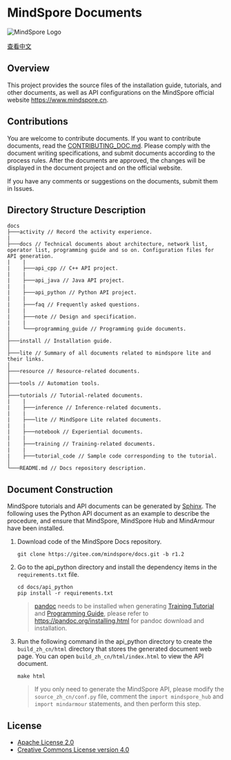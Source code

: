 ﻿# MindSpore Documents

![MindSpore Logo](resource/MindSpore-logo.png)

[查看中文](./README_CN.md)

## Overview

This project provides the source files of the installation guide, tutorials, and other documents, as well as API configurations on the MindSpore official website <https://www.mindspore.cn>.

## Contributions

You are welcome to contribute documents. If you want to contribute documents, read the [CONTRIBUTING_DOC.md](./CONTRIBUTING_DOC.md). Please comply with the document writing specifications, and submit documents according to the process rules. After the documents are approved, the changes will be displayed in the document project and on the official website.

If you have any comments or suggestions on the documents, submit them in Issues.

## Directory Structure Description

```text
docs
├───activity // Record the activity experience.
|
├───docs // Technical documents about architecture, network list, operator list, programming guide and so on. Configuration files for API generation.
|    |
|    ├───api_cpp // C++ API project.
|    |
|    ├───api_java // Java API project.
|    |
|    ├───api_python // Python API project.
|    |
|    ├───faq // Frequently asked questions.
|    |
|    ├───note // Design and specification.
|    |
|    └───programming_guide // Programming guide documents.
│
├───install // Installation guide.
│
├───lite // Summary of all documents related to mindspore lite and their links.
│
├───resource // Resource-related documents.
│
├───tools // Automation tools.
│
├───tutorials // Tutorial-related documents.
|    |
|    ├───inference // Inference-related documents.
|    |
|    ├───lite // MindSpore Lite related documents.
|    |
|    ├───notebook // Experiential documents.
|    |
|    ├───training // Training-related documents.
|    |
|    ├───tutorial_code // Sample code corresponding to the tutorial.
│
└───README.md // Docs repository description.
```

## Document Construction

MindSpore tutorials and API documents can be generated by [Sphinx](https://www.sphinx-doc.org/en/master/). The following uses the Python API document as an example to describe the procedure, and ensure that MindSpore, MindSpore Hub and MindArmour have been installed.

1. Download code of the MindSpore Docs repository.

   ```shell
   git clone https://gitee.com/mindspore/docs.git -b r1.2
   ```

2. Go to the api_python directory and install the dependency items in the `requirements.txt` file.

   ```shell
   cd docs/api_python
   pip install -r requirements.txt
   ```

    > [pandoc](https://pandoc.org/) needs to be installed when generating [Training Tutorial](https://gitee.com/mindspore/docs/tree/r1.2/tutorials/training) and [Programming Guide](https://gitee.com/mindspore/docs/tree/r1.2/docs/programming_guide), please refer to <https://pandoc.org/installing.html> for pandoc download and installation.

3. Run the following command in the api_python directory to create the `build_zh_cn/html` directory that stores the generated document web page. You can open `build_zh_cn/html/index.html` to view the API document.

   ```shell
   make html
   ```

   > If you only need to generate the MindSpore API, please modify the `source_zh_cn/conf.py` file, comment the `import mindspore_hub` and `import mindarmour` statements, and then perform this step.

## License

- [Apache License 2.0](LICENSE)
- [Creative Commons License version 4.0](LICENSE-CC-BY-4.0)
